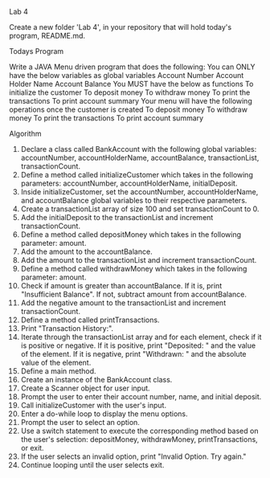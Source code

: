 Lab 4

Create a new folder 'Lab 4', in your repository that will hold today's program, README.md.

Todays Program

Write a JAVA Menu driven program that does the following:
You can ONLY have the below variables as global variables
Account Number
Account Holder Name
Account Balance
You MUST have the below as functions
To initialize the customer
To deposit money
To withdraw money
To print the transactions
To print account summary
Your menu will have the following operations once the customer is created
To deposit money
To withdraw money
To print the transactions
To print account summary

Algorithm

1.	Declare a class called BankAccount with the following global variables: accountNumber, accountHolderName, accountBalance, transactionList, transactionCount.
2.	Define a method called initializeCustomer which takes in the following parameters: accountNumber, accountHolderName, initialDeposit.
3.	Inside initializeCustomer, set the accountNumber, accountHolderName, and accountBalance global variables to their respective parameters.
4.	Create a transactionList array of size 100 and set transactionCount to 0.
5.	Add the initialDeposit to the transactionList and increment transactionCount.
6.	Define a method called depositMoney which takes in the following parameter: amount.
7.	Add the amount to the accountBalance.
8.	Add the amount to the transactionList and increment transactionCount.
9.	Define a method called withdrawMoney which takes in the following parameter: amount.
10.	Check if amount is greater than accountBalance. If it is, print "Insufficient Balance". If not, subtract amount from accountBalance.
11.	Add the negative amount to the transactionList and increment transactionCount.
12.	Define a method called printTransactions.
13.	Print "Transaction History:".
14.	Iterate through the transactionList array and for each element, check if it is positive or negative. If it is positive, print "Deposited: " and the value of the element. If it is negative, print "Withdrawn: " and the absolute value of the element.
15.	Define a main method.
16.	Create an instance of the BankAccount class.
17.	Create a Scanner object for user input.
18.	Prompt the user to enter their account number, name, and initial deposit.
19.	Call initializeCustomer with the user's input.
20.	Enter a do-while loop to display the menu options.
21.	Prompt the user to select an option.
22.	Use a switch statement to execute the corresponding method based on the user's selection: depositMoney, withdrawMoney, printTransactions, or exit.
23.	If the user selects an invalid option, print "Invalid Option. Try again."
24.	Continue looping until the user selects exit.




